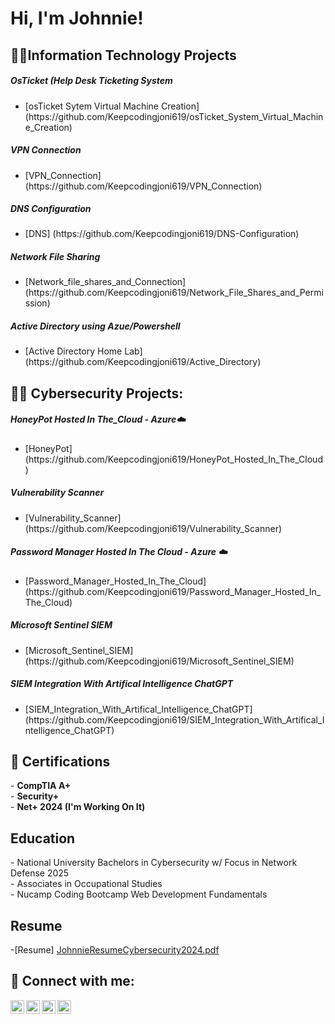 <h1>Hi, I'm Johnnie! </h1>

<h2>👨‍💻Information Technology Projects</h2>
<h5>OsTicket (Help Desk Ticketing System</h5>
<ul>
  <li> [osTicket Sytem Virtual Machine Creation] (https://github.com/Keepcodingjoni619/osTicket_System_Virtual_Machine_Creation)</li>
</ul>
 <h5>VPN Connection</h5>
  <ul>
    <li>[VPN_Connection] (https://github.com/Keepcodingjoni619/VPN_Connection)</li>
  </ul>
  <h5>DNS Configuration</h5>
  <ul>
    <li>[DNS] (https://github.com/Keepcodingjoni619/DNS-Configuration)</li>
  </ul>
  <h5>Network File Sharing</h5>
  <ul>
    <li>[Network_file_shares_and_Connection] (https://github.com/Keepcodingjoni619/Network_File_Shares_and_Permission)</li>
  </ul>
  <h5>Active Directory using Azue/Powershell</h5>
  <ul>
    <li>[Active Directory Home Lab] (https://github.com/Keepcodingjoni619/Active_Directory)</li>
  </ul>
  
<h2>👨‍💻 Cybersecurity Projects:</h2>
<h5>HoneyPot Hosted In The_Cloud - Azure☁️</h5>
<ul>
  <li>[HoneyPot](https://github.com/Keepcodingjoni619/HoneyPot_Hosted_In_The_Cloud)</li>
</ul>
<h5>Vulnerability Scanner</h5>
<ul>
  <li>[Vulnerability_Scanner](https://github.com/Keepcodingjoni619/Vulnerability_Scanner)</li>
</ul>
<h5>Password Manager Hosted In The Cloud - Azure ☁️</h5>
<ul>
  <li>[Password_Manager_Hosted_In_The_Cloud](https://github.com/Keepcodingjoni619/Password_Manager_Hosted_In_The_Cloud)</li>
</ul>
<h5>Microsoft Sentinel SIEM</h5>
<ul>
  <li>[Microsoft_Sentinel_SIEM](https://github.com/Keepcodingjoni619/Microsoft_Sentinel_SIEM)</li>
</ul>
<h5>SIEM Integration With Artifical Intelligence ChatGPT</h5>
<ul>
  <li>[SIEM_Integration_With_Artifical_Intelligence_ChatGPT](https://github.com/Keepcodingjoni619/SIEM_Integration_With_Artifical_Intelligence_ChatGPT)</li>
</ul>

<h2>📜 Certifications</h2>
- <b>CompTIA A+</b> <br>
- <b>Security+</b> <br>
- <b>Net+ 2024 (I'm Working On It)</b>

<h2>Education</h2>
- National University Bachelors in Cybersecurity w/ Focus in Network Defense 2025 <br>
- Associates in Occupational Studies <br>
- Nucamp Coding Bootcamp Web Development Fundamentals

<h2>Resume</h2>

-[Resume] [JohnnieResumeCybersecurity2024.pdf](https://github.com/Keepcodingjoni619/Keepcodingjoni619/files/13842297/JohnnieResumeCybersecurity2024.pdf)



<h2> 🤳 Connect with me:</h2>

[<img align="left" alt="Keepcodingjoni619 | YouTube" width="22px" src="https://cdn.jsdelivr.net/npm/simple-icons@v3/icons/youtube.svg" />][youtube]
[<img align="left" alt="Keepcodingjoni619 | Twitter" width="22px" src="https://cdn.jsdelivr.net/npm/simple-icons@v3/icons/twitter.svg" />][twitter]
[<img align="left" alt="Keepcodingjoni619 | LinkedIn" width="22px" src="https://cdn.jsdelivr.net/npm/simple-icons@v3/icons/linkedin.svg" />][linkedin]
[<img align="left" alt="Keepcodingjoni619 | Instagram" width="22px" src="https://cdn.jsdelivr.net/npm/simple-icons@v3/icons/instagram.svg" />][instagram]

[twitter]: https://twitter.com/KeepCodingJoni
[youtube]: https://www.youtube.com/@Keepcodingjoni/
[instagram]: https://www.instagram.com/keepcodingjoni/
[linkedin]: https://www.linkedin.com/in/johnnie-c-ab7001205/

<!--


Here are some ideas to get you started:

- 🔭 I’m currently working on ...
- 🌱 I’m currently learning ...
- 👯 I’m looking to collaborate on ...
- 🤔 I’m looking for help with ...
- 💬 Ask me about ...
- 📫 How to reach me: ...
- 😄 Pronouns: ...
- ⚡ Fun fact: ...
-->
